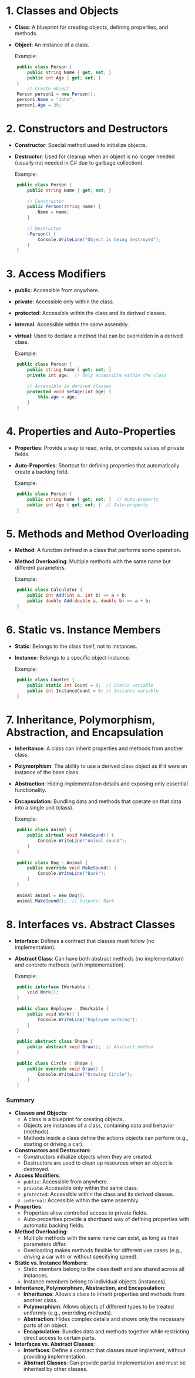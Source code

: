 # 1. **Classes and Objects**

- **Class**: A blueprint for creating objects, defining properties, and methods.
- **Object**: An instance of a class.

	Example:
```c#
	public class Person {
		public string Name { get; set; }
		public int Age { get; set; }
	}
		// Create object
	Person person1 = new Person();
	person1.Name = "John";
	person1.Age = 30;
```
# 2. **Constructors and Destructors**

- **Constructor**: Special method used to initialize objects.
    
- **Destructor**: Used for cleanup when an object is no longer needed (usually not needed in C# due to garbage collection).
    
    Example:
```c#
	public class Person {
	    public string Name { get; set; }
	    
	    // Constructor
	    public Person(string name) {
	        Name = name;
	    }
	    
	    // Destructor
	    ~Person() {
	        Console.WriteLine("Object is being destroyed");
	    }
	}
```
# 3. **Access Modifiers**

- **public**: Accessible from anywhere.
    
- **private**: Accessible only within the class.
    
- **protected**: Accessible within the class and its derived classes.
    
- **internal**: Accessible within the same assembly.
    
- **virtual**: Used to declare a method that can be overridden in a derived class.
    
    Example:
```c#
	public class Person	{
		public string Name { get; set; }
		private int age;  // Only accessible within the class
	
		// Accessible in derived classes
		protected void SetAge(int age) {
			this.age = age;
		}
	}
```

# 4. **Properties and Auto-Properties**

- **Properties**: Provide a way to read, write, or compute values of private fields.
    
- **Auto-Properties**: Shortcut for defining properties that automatically create a backing field.
    
    Example:
```c#
	public class Person {
	    public string Name { get; set; }  // Auto-property
	    public int Age { get; set; }  // Auto-property
	}
```

# 5. **Methods and Method Overloading**

- **Method**: A function defined in a class that performs some operation.
    
- **Method Overloading**: Multiple methods with the same name but different parameters.
    
    Example:
```c#
	public class Calculator	{
	    public int Add(int a, int b) => a + b;
	    public double Add(double a, double b) => a + b;
	}
```

# 6. **Static vs. Instance Members**

- **Static**: Belongs to the class itself, not to instances.
    
- **Instance**: Belongs to a specific object instance.
    
    Example:
```c#
	public class Counter {
	    public static int Count = 0;  // Static variable
	    public int InstanceCount = 0; // Instance variable
	}
```

# 7. **Inheritance, Polymorphism, Abstraction, and Encapsulation**

- **Inheritance**: A class can inherit properties and methods from another class.
    
- **Polymorphism**: The ability to use a derived class object as if it were an instance of the base class.
    
- **Abstraction**: Hiding implementation details and exposing only essential functionality.
    
- **Encapsulation**: Bundling data and methods that operate on that data into a single unit (class).
    
    Example:
```c#
	public class Animal	{
	    public virtual void MakeSound() {
	        Console.WriteLine("Animal sound");
	    }
	}
	
	public class Dog : Animal {
	    public override void MakeSound() {
	        Console.WriteLine("Bark");
	    }
	}
	
	Animal animal = new Dog();
	animal.MakeSound();  // Outputs: Bark
```

# 8. **Interfaces vs. Abstract Classes**

- **Interface**: Defines a contract that classes must follow (no implementation).
    
- **Abstract Class**: Can have both abstract methods (no implementation) and concrete methods (with implementation).
    
    Example:
```c#
	public interface IWorkable {
	    void Work();
	}
	
	public class Employee : IWorkable {
	    public void Work() {
	        Console.WriteLine("Employee working");
	    }
	}
	
	public abstract class Shape	{
	    public abstract void Draw();  // Abstract method
	}
	
	public class Circle : Shape	{
	    public override void Draw() {
	        Console.WriteLine("Drawing Circle");
	    }
	}
```

### **Summary**
- **Classes and Objects**:
    - A class is a blueprint for creating objects.
    - Objects are instances of a class, containing data and behavior (methods).
    - Methods inside a class define the actions objects can perform (e.g., starting or driving a car).
- **Constructors and Destructors**:
    - Constructors initialize objects when they are created.
    - Destructors are used to clean up resources when an object is destroyed.
- **Access Modifiers**:
    - `public`: Accessible from anywhere.
    - `private`: Accessible only within the same class.
    - `protected`: Accessible within the class and its derived classes.
    - `internal`: Accessible within the same assembly.
- **Properties**:
    - Properties allow controlled access to private fields.
    - Auto-properties provide a shorthand way of defining properties with automatic backing fields.
- **Method Overloading**:
    - Multiple methods with the same name can exist, as long as their parameters differ.
    - Overloading makes methods flexible for different use cases (e.g., driving a car with or without specifying speed).
- **Static vs. Instance Members**:
    - Static members belong to the class itself and are shared across all instances.
    - Instance members belong to individual objects (instances).
- **Inheritance, Polymorphism, Abstraction, and Encapsulation**:
    - **Inheritance**: Allows a class to inherit properties and methods from another class.
    - **Polymorphism**: Allows objects of different types to be treated uniformly (e.g., overriding methods).
    - **Abstraction**: Hides complex details and shows only the necessary parts of an object.
    - **Encapsulation**: Bundles data and methods together while restricting direct access to certain parts.
- **Interfaces vs. Abstract Classes**:
    - **Interfaces**: Define a contract that classes must implement, without providing implementation.
    - **Abstract Classes**: Can provide partial implementation and must be inherited by other classes.